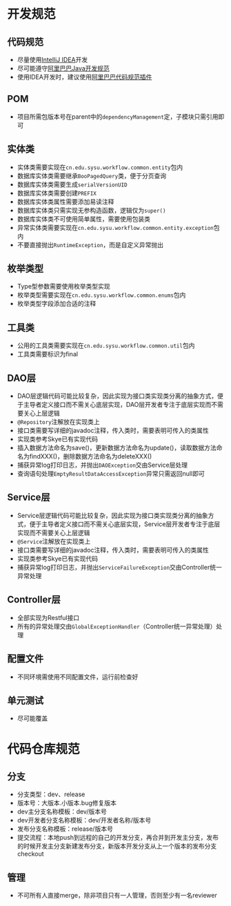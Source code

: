 # 开发规范

## 代码规范

- 尽量使用[IntelliJ IDEA](https://www.jetbrains.com/idea/)开发
- 尽可能遵守[阿里巴巴Java开发规范](https://github.com/alibaba/p3c/raw/master/%E9%98%BF%E9%87%8C%E5%B7%B4%E5%B7%B4Java%E5%BC%80%E5%8F%91%E6%89%8B%E5%86%8C%EF%BC%88%E5%8D%8E%E5%B1%B1%E7%89%88%EF%BC%89.pdf)
- 使用IDEA开发时，建议使用[阿里巴巴代码规范插件](https://github.com/alibaba/p3c/blob/master/idea-plugin/README_cn.md)

## POM

- 项目所需包版本号在parent中的```dependencyManagement```定，子模块只需引用即可

## 实体类

- 实体类需要实现在```cn.edu.sysu.workflow.common.entity```包内
- 数据库实体类需要继承```BooPagedQuery```类，便于分页查询
- 数据库实体类需要生成```serialVersionUID```
- 数据库实体类需要创建```PREFIX```
- 数据库实体类属性需要添加易读注释
- 数据库实体类只需实现无参构造函数，逻辑仅为```super()```
- 数据库实体类不可使用简单属性，需要使用包装类
- 异常实体类需要实现在```cn.edu.sysu.workflow.common.entity.exception```包内
- 不要直接抛出```RuntimeException```，而是自定义异常抛出

## 枚举类型

- Type型参数需要使用枚举类型实现
- 枚举类型需要实现在```cn.edu.sysu.workflow.common.enums```包内
- 枚举类型字段添加合适的注释

## 工具类

- 公用的工具类需要实现在```cn.edu.sysu.workflow.common.util```包内
- 工具类需要标识为final

## DAO层

- DAO层逻辑代码可能比较复杂，因此实现为接口类实现类分离的抽象方式，便于主导者定义接口而不需关心底层实现，DAO层开发者专注于底层实现而不需要关心上层逻辑
- ```@Repository```注解放在实现类上
- 接口类需要写详细的javadoc注释，传入类时，需要表明可传入的类属性
- 实现类参考Skye已有实现代码
- 插入数据方法命名为save()，更新数据方法命名为update()，读取数据方法命名为findXXX()，删除数据方法命名为deleteXXX()
- 捕获异常log打印日志，并抛出```DAOException```交由Service层处理
- 查询语句处理```EmptyResultDataAccessException```异常只需返回null即可

## Service层

- Service层逻辑代码可能比较复杂，因此实现为接口类实现类分离的抽象方式，便于主导者定义接口而不需关心底层实现，Service层开发者专注于底层实现而不需要关心上层逻辑
- ```@Service```注解放在实现类上
- 接口类需要写详细的javadoc注释，传入类时，需要表明可传入的类属性
- 实现类参考Skye已有实现代码
- 捕获异常log打印日志，并抛出```ServiceFailureException```交由Controller统一异常处理

## Controller层

- 全部实现为Restful接口
- 所有的异常处理交由```GlobalExceptionHandler```（Controller统一异常处理）处理

## 配置文件

- 不同环境需使用不同配置文件，运行前检查好

## 单元测试

- 尽可能覆盖

# 代码仓库规范

## 分支

- 分支类型：dev、release
- 版本号：大版本.小版本.bug修复版本
- dev主分支名称模板：dev/版本号
- dev开发者分支名称模板：dev/开发者名称/版本号
- 发布分支名称模板：release/版本号
- 提交流程：本地push到远程的自己的开发分支，再合并到开发主分支，发布的时候开发主分支新建发布分支，新版本开发分支从上一个版本的发布分支checkout

## 管理

- 不可所有人直接merge，除非项目只有一人管理，否则至少有一名reviewer